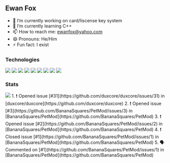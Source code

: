 ## Ewan Fox


- 🔭 I’m currently working on card/liscense key system
- 🌱 I’m currently learning C++
- 📫 How to reach me: ewanfox@yahoo.com
- 😄 Pronouns: He/Him
- ⚡ Fun fact: I exist
### Technologies
<div align="left">
   <img src="https://img.shields.io/badge/Python-14354C?style=for-the-badge&logo=python&logoColor=white"/>
  <img src="https://img.shields.io/badge/JavaScript-F7DF1E?style=for-the-badge&logo=javascript&logoColor=black"/>
  <img src="https://img.shields.io/badge/TypeScript-007ACC?style=for-the-badge&logo=typescript&logoColor=white"/>
    <img src="https://img.shields.io/badge/Node.js-43853D?style=for-the-badge&logo=nodedotjs&logoColor=white"/>
  <img src="https://img.shields.io/badge/npm-CB3837?style=for-the-badge&logo=npm&logoColor=white"/>
    <img src="https://img.shields.io/badge/React-20232A?style=for-the-badge&logo=react&logoColor=61DAFB"/>
    <img src="https://img.shields.io/badge/Git-F05032?style=for-the-badge&logo=git&logoColor=white"/>
    <img src="https://img.shields.io/badge/Visual_Studio_Code-0078D4?style=for-the-badge&logo=visual%20studio%20code&logoColor=white"/>
   <img src="https://img.shields.io/badge/C++-ba10b1?style=for-the-badge&logo=cplusplus&logoColor=white"/>

</div>
<h3>Stats</h3>

<img src="https://raw.githubusercontent.com/BananaSquares/github-stats/40d0060797f81cc6e533d383226b84c4628d8b44/generated/overview.svg?token=AOQKD5TC4H2LF5UE2GQUESDAY6KNK">
<!--START_SECTION:activity-->
1. ❗️ Opened issue [#31](https://github.com/duxcore/duxcore/issues/31) in [duxcore/duxcore](https://github.com/duxcore/duxcore)
2. ❗️ Opened issue [#3](https://github.com/BananaSquares/PetMod/issues/3) in [BananaSquares/PetMod](https://github.com/BananaSquares/PetMod)
3. ❗️ Opened issue [#2](https://github.com/BananaSquares/PetMod/issues/2) in [BananaSquares/PetMod](https://github.com/BananaSquares/PetMod)
4. ❗️ Closed issue [#1](https://github.com/BananaSquares/PetMod/issues/1) in [BananaSquares/PetMod](https://github.com/BananaSquares/PetMod)
5. 🗣 Commented on [#1](https://github.com/BananaSquares/PetMod/issues/1) in [BananaSquares/PetMod](https://github.com/BananaSquares/PetMod)
<!--END_SECTION:activity-->
